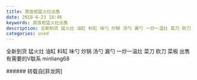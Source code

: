 ```yaml
---
title: 蒸饭柜猛火灶出售
date: 2018-6-23 18:46
keywords: 蒸饭柜猛火灶出售
description: 全新到货 猛火灶 油缸 料缸 味勺 炒锅 汤勺 漏勺 一炒一温灶 菜刀 砍刀 菜板 出售 有需要的V联系 minliang68 
categories: used
---
```

<td class="t_f" id="postmessage_1445569">

全新到货 猛火灶 油缸 料缸 味勺 炒锅 汤勺 漏勺 一炒一温灶 菜刀 砍刀 菜板 出售 有需要的V联系 minliang68 <br/>
<img alt="" border="0" class="zoom" data-cf-modified-06f499f7144a05e7c6c7af4d-="" file="http://www.flw.ph/data/appbyme/upload/image/201806/23/xxK7Wno7RVgb.jpg" id="aimg_V45gd" lazyloadthumb="1" onclick="" onmouseover="" src="http://www.flw.ph/data/appbyme/upload/image/201806/23/xxK7Wno7RVgb.jpg"/><br/>
<img alt="" border="0" class="zoom" data-cf-modified-06f499f7144a05e7c6c7af4d-="" file="http://www.flw.ph/data/appbyme/upload/image/201806/23/skiacnWy5JLq.jpg" id="aimg_M11wP" lazyloadthumb="1" onclick="" onmouseover="" src="http://www.flw.ph/data/appbyme/upload/image/201806/23/skiacnWy5JLq.jpg"/><br/>
<img alt="" border="0" class="zoom" data-cf-modified-06f499f7144a05e7c6c7af4d-="" file="http://www.flw.ph/data/appbyme/upload/image/201806/23/NqDHwxc05Axw.jpg" id="aimg_CA0JE" lazyloadthumb="1" onclick="" onmouseover="" src="http://www.flw.ph/data/appbyme/upload/image/201806/23/NqDHwxc05Axw.jpg"/><br/>
<img alt="" border="0" class="zoom" data-cf-modified-06f499f7144a05e7c6c7af4d-="" file="http://www.flw.ph/data/appbyme/upload/image/201806/23/HfrMV00mnxqg.jpg" id="aimg_q7D79" lazyloadthumb="1" onclick="" onmouseover="" src="http://www.flw.ph/data/appbyme/upload/image/201806/23/HfrMV00mnxqg.jpg"/><br/>
<img alt="" border="0" class="zoom" data-cf-modified-06f499f7144a05e7c6c7af4d-="" file="http://www.flw.ph/data/appbyme/upload/image/201806/23/hwC2JtxOo6mp.jpg" id="aimg_WZX4F" lazyloadthumb="1" onclick="" onmouseover="" src="http://www.flw.ph/data/appbyme/upload/image/201806/23/hwC2JtxOo6mp.jpg"/><br/>
<img alt="" border="0" class="zoom" data-cf-modified-06f499f7144a05e7c6c7af4d-="" file="http://www.flw.ph/data/appbyme/upload/image/201806/23/lYPIKgHO8Ftn.jpg" id="aimg_r1GIa" lazyloadthumb="1" onclick="" onmouseover="" src="http://www.flw.ph/data/appbyme/upload/image/201806/23/lYPIKgHO8Ftn.jpg"/><br/>
<img alt="" border="0" class="zoom" data-cf-modified-06f499f7144a05e7c6c7af4d-="" file="http://www.flw.ph/data/appbyme/upload/image/201806/23/C5kvf64tCxnS.jpg" id="aimg_QTYbV" lazyloadthumb="1" onclick="" onmouseover="" src="http://www.flw.ph/data/appbyme/upload/image/201806/23/C5kvf64tCxnS.jpg"/><br/>
<img alt="" border="0" class="zoom" data-cf-modified-06f499f7144a05e7c6c7af4d-="" file="http://www.flw.ph/data/appbyme/upload/image/201806/23/pzLSTJjcYf6R.jpg" id="aimg_mzP4K" lazyloadthumb="1" onclick="" onmouseover="" src="http://www.flw.ph/data/appbyme/upload/image/201806/23/pzLSTJjcYf6R.jpg"/><br/>
<img alt="" border="0" class="zoom" data-cf-modified-06f499f7144a05e7c6c7af4d-="" file="http://www.flw.ph/data/appbyme/upload/image/201806/23/PdQm09VlZbh9.jpg" id="aimg_ocIgS" lazyloadthumb="1" onclick="" onmouseover="" src="http://www.flw.ph/data/appbyme/upload/image/201806/23/PdQm09VlZbh9.jpg"/><br/>
<img alt="" border="0" class="zoom" data-cf-modified-06f499f7144a05e7c6c7af4d-="" file="http://www.flw.ph/data/appbyme/upload/image/201806/23/1ssDTSgAbAVT.jpg" id="aimg_bP9X1" lazyloadthumb="1" onclick="" onmouseover="" src="http://www.flw.ph/data/appbyme/upload/image/201806/23/1ssDTSgAbAVT.jpg"/><br/>
</td>
###### 转载自[菲龙网]